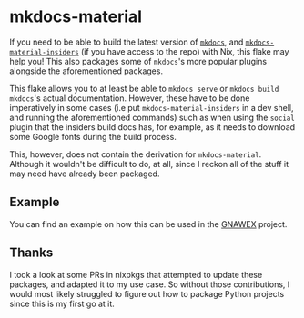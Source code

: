 # mkdocs-material

If you need to be able to build the latest version of [`mkdocs`](https://github.com/mkdocs/mkdocs),
and [`mkdocs-material-insiders`](https://github.com/squidfunk/mkdocs-material-insiders)
(if you have access to the repo) with Nix, this flake may help you! This also
packages some of `mkdocs`'s more popular plugins alongside the aforementioned
packages.

This flake allows you to at least be able to `mkdocs serve` or `mkdocs build`
`mkdocs`'s actual documentation. However, these have to be done imperatively in
some cases (i.e put `mkdocs-material-insiders` in a dev shell, and running the
aforementioned commands) such as when using the `social` plugin that the insiders
build docs has, for example, as it needs to download some Google fonts during
the build process.

This, however, does not contain the derivation for `mkdocs-material`. Although
it wouldn't be difficult to do, at all, since I reckon all of the stuff it may
need have already been packaged.

## Example

You can find an example on how this can be used in the [GNAWEX](https://github.com/gnawex/gnawex/blob/main/flake.nix)
project.

## Thanks

I took a look at some PRs in nixpkgs that attempted to update these packages,
and adapted it to my use case. So without those contributions, I would most
likely struggled to figure out how to package Python projects since this is
my first go at it.
